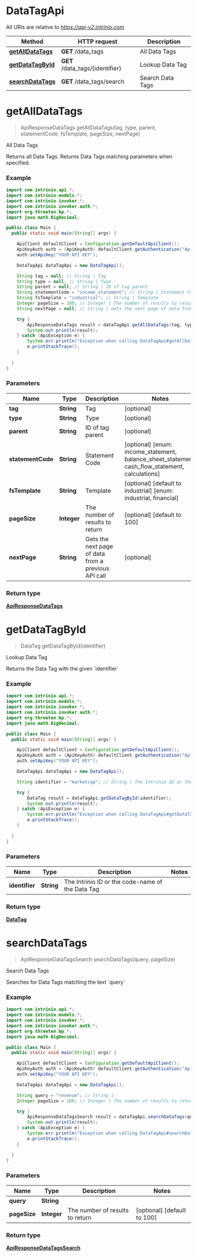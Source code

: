 # DataTagApi

All URIs are relative to *https://api-v2.intrinio.com*

Method | HTTP request | Description
------------- | ------------- | -------------
[**getAllDataTags**](DataTagApi.md#getAllDataTags) | **GET** /data_tags | All Data Tags
[**getDataTagById**](DataTagApi.md#getDataTagById) | **GET** /data_tags/{identifier} | Lookup Data Tag
[**searchDataTags**](DataTagApi.md#searchDataTags) | **GET** /data_tags/search | Search Data Tags


<a name="getAllDataTags"></a>
# **getAllDataTags**
> ApiResponseDataTags getAllDataTags(tag, type, parent, statementCode, fsTemplate, pageSize, nextPage)

All Data Tags

Returns all Data Tags. Returns Data Tags matching parameters when specified.

### Example
```java
import com.intrinio.api.*;
import com.intrinio.models.*;
import com.intrinio.invoker.*;
import com.intrinio.invoker.auth.*;
import org.threeten.bp.*;
import java.math.BigDecimal;

public class Main {
  public static void main(String[] args) {

    ApiClient defaultClient = Configuration.getDefaultApiClient();
    ApiKeyAuth auth = (ApiKeyAuth) defaultClient.getAuthentication("ApiKeyAuth");
    auth.setApiKey("YOUR API KEY");

    DataTagApi dataTagApi = new DataTagApi();

    String tag = null; // String | Tag
    String type = null; // String | Type
    String parent = null; // String | ID of tag parent
    String statementCode = "income_statement"; // String | Statement Code
    String fsTemplate = "industrial"; // String | Template
    Integer pageSize = 100; // Integer | The number of results to return
    String nextPage = null; // String | Gets the next page of data from a previous API call

    try {
        ApiResponseDataTags result = dataTagApi.getAllDataTags(tag, type, parent, statementCode, fsTemplate, pageSize, nextPage);
        System.out.println(result);
    } catch (ApiException e) {
        System.err.println("Exception when calling DataTagApi#getAllDataTags");
        e.printStackTrace();
    }
  
  }
}
```

### Parameters

Name | Type | Description  | Notes
------------- | ------------- | ------------- | -------------
 **tag** | **String**| Tag | [optional]
 **type** | **String**| Type | [optional]
 **parent** | **String**| ID of tag parent | [optional]
 **statementCode** | **String**| Statement Code | [optional] [enum: income_statement, balance_sheet_statement, cash_flow_statement, calculations]
 **fsTemplate** | **String**| Template | [optional] [default to industrial] [enum: industrial, financial]
 **pageSize** | **Integer**| The number of results to return | [optional] [default to 100]
 **nextPage** | **String**| Gets the next page of data from a previous API call | [optional]

### Return type

[**ApiResponseDataTags**](ApiResponseDataTags.md)

<a name="getDataTagById"></a>
# **getDataTagById**
> DataTag getDataTagById(identifier)

Lookup Data Tag

Returns the Data Tag with the given &#x60;identifier&#x60;

### Example
```java
import com.intrinio.api.*;
import com.intrinio.models.*;
import com.intrinio.invoker.*;
import com.intrinio.invoker.auth.*;
import org.threeten.bp.*;
import java.math.BigDecimal;

public class Main {
  public static void main(String[] args) {

    ApiClient defaultClient = Configuration.getDefaultApiClient();
    ApiKeyAuth auth = (ApiKeyAuth) defaultClient.getAuthentication("ApiKeyAuth");
    auth.setApiKey("YOUR API KEY");

    DataTagApi dataTagApi = new DataTagApi();

    String identifier = "marketcap"; // String | The Intrinio ID or the code-name of the Data Tag

    try {
        DataTag result = dataTagApi.getDataTagById(identifier);
        System.out.println(result);
    } catch (ApiException e) {
        System.err.println("Exception when calling DataTagApi#getDataTagById");
        e.printStackTrace();
    }
  
  }
}
```

### Parameters

Name | Type | Description  | Notes
------------- | ------------- | ------------- | -------------
 **identifier** | **String**| The Intrinio ID or the code-name of the Data Tag |

### Return type

[**DataTag**](DataTag.md)

<a name="searchDataTags"></a>
# **searchDataTags**
> ApiResponseDataTagsSearch searchDataTags(query, pageSize)

Search Data Tags

Searches for Data Tags matching the text &#x60;query&#x60;

### Example
```java
import com.intrinio.api.*;
import com.intrinio.models.*;
import com.intrinio.invoker.*;
import com.intrinio.invoker.auth.*;
import org.threeten.bp.*;
import java.math.BigDecimal;

public class Main {
  public static void main(String[] args) {

    ApiClient defaultClient = Configuration.getDefaultApiClient();
    ApiKeyAuth auth = (ApiKeyAuth) defaultClient.getAuthentication("ApiKeyAuth");
    auth.setApiKey("YOUR API KEY");

    DataTagApi dataTagApi = new DataTagApi();

    String query = "revenue"; // String | 
    Integer pageSize = 100; // Integer | The number of results to return

    try {
        ApiResponseDataTagsSearch result = dataTagApi.searchDataTags(query, pageSize);
        System.out.println(result);
    } catch (ApiException e) {
        System.err.println("Exception when calling DataTagApi#searchDataTags");
        e.printStackTrace();
    }
  
  }
}
```

### Parameters

Name | Type | Description  | Notes
------------- | ------------- | ------------- | -------------
 **query** | **String**|  |
 **pageSize** | **Integer**| The number of results to return | [optional] [default to 100]

### Return type

[**ApiResponseDataTagsSearch**](ApiResponseDataTagsSearch.md)

